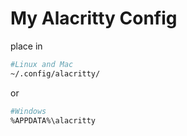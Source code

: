 # My Alacritty Config

place in
```bash
#Linux and Mac
~/.config/alacritty/
```
or
```bash
#Windows
%APPDATA%\alacritty
```

